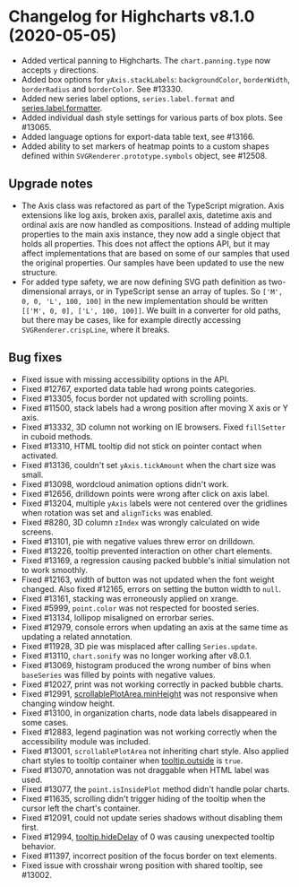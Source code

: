 # Changelog for Highcharts v8.1.0 (2020-05-05)

- Added vertical panning to Highcharts. The `chart.panning.type` now accepts `y` directions.
- Added box options for `yAxis.stackLabels`: `backgroundColor`, `borderWidth`, `borderRadius` and `borderColor`. See #13330.
- Added new series label options, `series.label.format` and [series.label.formatter](https://api.highcharts.com/highcharts/plotOptions.series.label.formatter).
- Added individual dash style settings for various parts of box plots. See #13065.
- Added language options for export-data table text, see #13166.
- Added ability to set markers of heatmap points to a custom shapes defined within `SVGRenderer.prototype.symbols` object, see #12508.

## Upgrade notes
- The Axis class was refactored as part of the TypeScript migration. Axis extensions like log axis, broken axis, parallel axis, datetime axis and ordinal axis are now handled as compositions. Instead of adding multiple properties to the main axis instance, they now add a single object that holds all properties. This does not affect the options API, but it may affect implementations that are based on some of our samples that used the original properties. Our samples have been updated to use the new structure.
- For added type safety, we are now defining SVG path definition as two-dimensional arrays, or in TypeScript sense an array of tuples. So `['M', 0, 0, 'L', 100, 100]` in the new implementation should be written `[['M', 0, 0], ['L', 100, 100]]`. We built in a converter for old paths, but there may be cases, like for example directly accessing `SVGRenderer.crispLine`, where it breaks.

## Bug fixes
- Fixed issue with missing accessibility options in the API.
- Fixed #12767, exported data table had wrong points categories.
- Fixed #13305, focus border not updated with scrolling points.
- Fixed #11500, stack labels had a wrong position after moving X axis or Y axis.
- Fixed #13332, 3D column not working on IE browsers. Fixed `fillSetter` in cuboid methods.
- Fixed #13310, HTML tooltip did not stick on pointer contact when activated.
- Fixed #13136, couldn't set `yAxis.tickAmount` when the chart size was small.
- Fixed #13098, wordcloud animation options didn't work.
- Fixed #12656, drilldown points were wrong after click on axis label.
- Fixed #13204, multiple `yAxis` labels were not centered over the gridlines when rotation was set and `alignTicks` was enabled.
- Fixed #8280, 3D column `zIndex` was wrongly calculated on wide screens.
- Fixed #13101, pie with negative values threw error on drilldown.
- Fixed #13226, tooltip prevented interaction on other chart elements.
- Fixed #13169, a regression causing packed bubble's initial simulation not to work smoothly.
- Fixed #12163, width of button was not updated when the font weight changed. Also fixed #12165, errors on setting the button width to `null`.
- Fixed #13161, stacking was erroneously applied on xrange.
- Fixed #5999, `point.color` was not respected for boosted series.
- Fixed #13134, lollipop misaligned on errorbar series.
- Fixed #12979, console errors when updating an axis at the same time as updating a related annotation.
- Fixed #11928, 3D pie was misplaced after calling `Series.update`.
- Fixed #13110, `chart.sonify` was no longer working after v8.0.1.
- Fixed #13069, histogram produced the wrong number of bins when `baseSeries` was filled by points with negative values.
- Fixed #12027, print was not working correctly in packed bubble charts.
- Fixed #12991, [scrollablePlotArea.minHeight](https://api.highcharts.com/highcharts/chart.scrollablePlotArea.minHeight) was not responsive when changing window height.
- Fixed #13100, in organization charts, node data labels disappeared in some cases.
- Fixed #12883, legend pagination was not working correctly when the accessibility module was included.
- Fixed #13001, `scrollablePlotArea` not inheriting chart style. Also applied chart styles to tooltip container when [tooltip.outside](https://api.highcharts.com/highcharts/tooltip.outside) is `true`.
- Fixed #13070, annotation was not draggable when HTML label was used.
- Fixed #13077, the `point.isInsidePlot` method didn't handle polar charts.
- Fixed #11635, scrolling didn't trigger hiding of the tooltip when the cursor left the chart's container.
- Fixed #12091, could not update series shadows without disabling them first.
- Fixed #12994, [tooltip.hideDelay](https://api.highcharts.com/highcharts/tooltip.hideDelay) of 0 was causing unexpected tooltip behavior.
- Fixed #11397, incorrect position of the focus border on text elements.
- Fixed issue with crosshair wrong position with shared tooltip, see #13002.
